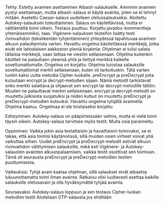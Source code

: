 Tehty:
	Estetty avaimen asettaminen Atbash-salaukselle. Aiemmin avaimen pystyi asettamaan, mutta atbash-salaus ei käytä avainta, joten se ei tehnyt mitään.
	Asetettu Caesar-salaus uudelleen oletussalaukseksi.
	Aloitettu Autokey-salauksen toteuttaminen.
		Salaus on käytettävissä, mutta ei välttämättä toimi oikein. Testaus puuttuu.
	Korjattu javadoc-kommentteja yhtenäisemmiksi, taas.
	Vigénere-salauksen testeihin lisätty testi rivinvaihdon (tekstikentän tyhjentäminen) yhteydessä tapahtuvaa avaimen alkuun palauttamista varten.
	Havaittu ongelma käsiteltäessä merkkejä, jotka eivät ole latinalaisen aakkoston pieniä kirjaimia: Ohjelman ei tulisi salata tällaisia merkkejä, vaan laittaa ne viestiin sellaisenaan. Ohjelma kuitenkin käsitteli ne palauttaen yleensä yhtä ja tiettyä merkkiä kaikelle soveltumattomalle.
		Ongelma on korjattu: Ohjelma tulostaa salauksille soveltumattomat merkit sellaisenaan, kuten oli tarkoituskin.
		Tätä varten luotiin kaksi uutta metodia Cipher-luokalle. preEncrypt ja preDecrypt joita kutsutaan encrypt ja decrypt-metodien sijaan. Nämä metodit tarkistavat onko merkki salattava ja ohjaavat sen encrypt tai decrypt-metodille tällöin. Muuten ne palauttavat merkin sellaisenaan.
		encrypt ja decrypt-metodit on muutettu julkisista suojatuiksi ja niiden kutsut on muutettu preEncrypt ja preDecrypt-metodien kutsuiksi.
	Havaittu ongelma tyhjällä avaimella: Ohjelma kaatuu. Ongelmaa ei ole toistaiseksi korjattu.

Edistyminen:
	Autokey-salaus on pääpiirteissään valmis, mutta ei vielä toimi täysin oikein. Autokey-salaus tarvitsee myös testit. Muita osia paranneltu.

Oppiminen:
	Vaikka jokin asia testattaisiin ja havaittaisiin toimivaksi, se ei takaa, että asia toimisi käytännössä, sillä muiden osien virheet voivat yhä vaikuttaa siihen. Uudet preEncrypt ja preDecrypt-metodit estivät alkuun rivinvaihdon välittymisen salauksille, mikä esti Vigènere- ja Autokey-salausten avainten alkuunpalaamisen, vaikka testit osoittivat sen toimivan. Tämä oli seurausta preEncrypt ja preDecrypt-metodien testien puuttumisesta.

Vaikeuksia:
	Tyhjä avain kaataa ohjelman, sillä salaukset eivät atbashia lukuunottamatta toimi ilman avainta. Ratkaisu olisi luultavasti asettaa kaikille salauksille oletusavain ja olla hyväksymättä tyhjää avainta.

Seuraavaksi:
	Autokey-salaus loppuun ja sen testaus
	Cipher-luokan metodien testit
	Aloitetaan OTP-salausta jos ehditään
